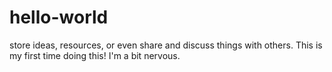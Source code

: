 # hello-world
store ideas, resources, or even share and discuss things with others.
This is my first time doing this! I'm a bit nervous.
